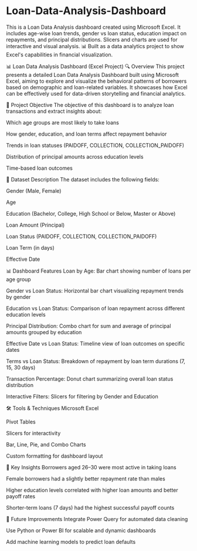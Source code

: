 # Loan-Data-Analysis-Dashboard
This is a Loan Data Analysis dashboard created using Microsoft Excel. It includes age-wise loan trends, gender vs loan status, education impact on repayments, and principal distributions. Slicers and charts are used for interactive and visual analysis. 📊 Built as a data analytics project to show Excel's capabilities in financial visualization.

📊 Loan Data Analysis Dashboard (Excel Project)
🔍 Overview
This project presents a detailed Loan Data Analysis Dashboard built using Microsoft Excel, aiming to explore and visualize the behavioral patterns of borrowers based on demographic and loan-related variables. It showcases how Excel can be effectively used for data-driven storytelling and financial analytics.

🎯 Project Objective
The objective of this dashboard is to analyze loan transactions and extract insights about:

Which age groups are most likely to take loans

How gender, education, and loan terms affect repayment behavior

Trends in loan statuses (PAIDOFF, COLLECTION, COLLECTION_PAIDOFF)

Distribution of principal amounts across education levels

Time-based loan outcomes

📁 Dataset Description
The dataset includes the following fields:

Gender (Male, Female)

Age

Education (Bachelor, College, High School or Below, Master or Above)

Loan Amount (Principal)

Loan Status (PAIDOFF, COLLECTION, COLLECTION_PAIDOFF)

Loan Term (in days)

Effective Date

📊 Dashboard Features
Loan by Age: Bar chart showing number of loans per age group

Gender vs Loan Status: Horizontal bar chart visualizing repayment trends by gender

Education vs Loan Status: Comparison of loan repayment across different education levels

Principal Distribution: Combo chart for sum and average of principal amounts grouped by education

Effective Date vs Loan Status: Timeline view of loan outcomes on specific dates

Terms vs Loan Status: Breakdown of repayment by loan term durations (7, 15, 30 days)

Transaction Percentage: Donut chart summarizing overall loan status distribution

Interactive Filters: Slicers for filtering by Gender and Education

🛠 Tools & Techniques
Microsoft Excel

Pivot Tables

Slicers for interactivity

Bar, Line, Pie, and Combo Charts

Custom formatting for dashboard layout

📌 Key Insights
Borrowers aged 26–30 were most active in taking loans

Female borrowers had a slightly better repayment rate than males

Higher education levels correlated with higher loan amounts and better payoff rates

Shorter-term loans (7 days) had the highest successful payoff counts

🚀 Future Improvements
Integrate Power Query for automated data cleaning

Use Python or Power BI for scalable and dynamic dashboards

Add machine learning models to predict loan defaults

